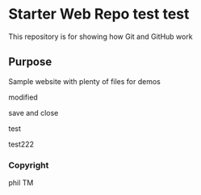# Starter Web Repo test test

This repository is for showing how Git and GitHub work

## Purpose

Sample website with plenty of files for demos

modified

save and close

test

test222

### Copyright

phil TM
